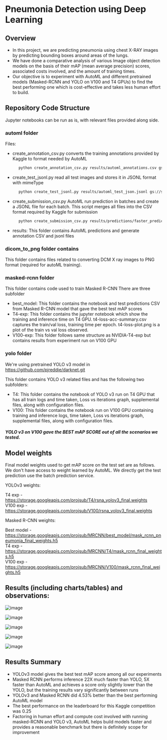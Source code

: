 # Pneumonia Detection using Deep Learning

## Overview

- In this project, we are predicting pneumonia using chest X-RAY images by predicting bounding boxes around areas of the lungs. 
- We have done a comparative analysis of various Image object detection models on the basis of their mAP (mean average precision) scores, associated costs involved, and the amount of training times.
- Our objective is to experiment with AutoML and different pretrained models (Masked-RCNN and YOLO on V100 and T4 GPUs) to find the best performing one which is cost-effective and takes less human effort to build. 

## Repository Code Structure
Jupyter notebooks can be run as is, with relevant files provided along side.

### automl folder
Files:
- create_annotation_csv.py converts the training annotations provided by Kaggle to format needed by AutoML
```bash
      python create_annotation_csv.py results/automl_annotations.csv gs://sample_bucket/train_images/
```
- create_test_jsonl.py read all test images and stores it in JSONL format with mimeType
```bash
      python create_test_jsonl.py results/automl_test_json.jsonl gs://sample_bucket/test_images/
```
- create_submission_csv.py AutoML run prediction in batches and create a JSONL file for each batch. This script merges all files into the CSV format
required by Kaggle for submission
```bash
      python create_submission_csv.py results/predictions/faster_prediction_model
```
- results: This folder contains AutoML predictions and generate annotation CSV and jsonl files

### dicom_to_png folder contains
This folder contains files related to converting DCM X ray images to PNG format (required for autoML training).

### masked-rcnn folder
This folder contains code used to train Masked R-CNN There are three subfolder
- best_model: This folder contains the notebook and test predictions CSV from Masked R-CNN model that gave the best test mAP scores
- T4-exp: This folder contains the jupyter notebook which show the training and inference time on T4 GPU. t4-loss-acc-summary.csv captures the train/val loss, training time per epoch. t4-loss-plot.png is a plot of the train vs val loss observed.
- V100-exp: This folder follows same structure as NVIDIA-T4-exp but contains results from experiment run on V100 GPU

### yolo folder
We're using pretrained YOLO v3 model in https://github.com/pjreddie/darknet.git

This folder contains YOLO v3 related files and has the following two subfolders:
- T4: This folder contains the notebook of YOLO v3 run on T4 GPU that has all train logs and time taken, Loss vs iterations graph, supplemental files, along with configuration files.
- V100: This folder contains the notebook run on V100 GPU containing training and inference logs, time taken, Loss vs iterations graph, supplemental files, along with configuration files. 
##### YOLO v3 on V100 gave the BEST mAP SCORE out of all the scenarios we tested.

## Model weights
Final model weights used to get mAP score on the test set are as follows. We don't have access to weight learned by AutoML. We directly get the test prediction use the batch prediction service.

YOLOv3 weights:

T4 exp -https://storage.googleapis.com/projsub/T4/rsna_yolov3_final.weights <br>
V100 exp - https://storage.googleapis.com/projsub/V100/rsna_yolov3_final.weights

Masked R-CNN weights:

Best model - https://storage.googleapis.com/projsub/MRCNN/best_model/mask_rcnn_pneumonia_final_weights.h5 <br>
T4 exp - https://storage.googleapis.com/projsub/MRCNN/T4/mask_rcnn_final_weights.h5<br>
V100 exp - https://storage.googleapis.com/projsub/MRCNN/V100/mask_rcnn_final_weights.h5


## Results (including charts/tables) and observations:


![image](https://user-images.githubusercontent.com/76259177/208492672-7f0d4dd5-7055-4d4f-87c6-fb806603a5f8.png)

![image](https://user-images.githubusercontent.com/76259177/208493396-864dad8c-814c-4908-b8dd-56088e45a5c2.png)

![image](https://user-images.githubusercontent.com/76259177/208493732-b3ab1f59-bf19-430c-884d-ecd6b3c2ac86.png)

![image](https://user-images.githubusercontent.com/76259177/208494076-806f8c94-90ed-47e0-bd2a-dc87ded58484.png)

![image](https://user-images.githubusercontent.com/76259177/208494261-398fea5c-84f8-48b5-9293-fcb0b9e3879c.png)


## Results Summary

- YOLOv3 model gives the best test mAP score among all our experiments
- Masked RCNN performs inference 22X much faster than YOLO, 5X faster than AutoML and achieves a score only slightly lower than the YOLO, but the training results vary significantly between runs
- YOLOv3 and Masked RCNN did 4.53% better than the best performing AutoML model
- The best performance on the leaderboard for this Kaggle competition was 0.25
- Factoring in human effort and compute cost involved with running masked-RCNN and YOLO v3, AutoML helps build models faster and provides a reasonable benchmark but there is definitely scope for improvement




